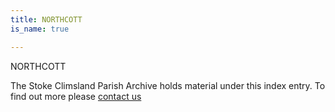```yaml
---
title: NORTHCOTT
is_name: true

---
```


NORTHCOTT


The Stoke Climsland Parish Archive holds material under this index entry. To find out more please [contact us](/contact/)
